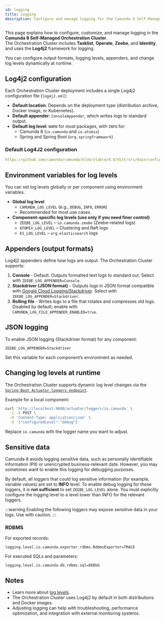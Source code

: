 ```yaml
---
id: logging
title: Logging
description: Configure and manage logging for the Camunda 8 Self-Managed Orchestration Cluster components.
---
```


This page explains how to configure, customize, and manage logging in the **Camunda 8 Self-Managed Orchestration Cluster**.  
The Orchestration Cluster includes **Tasklist**, **Operate**, **Zeebe**, and **Identity**, and uses the **Log4j2** framework for logging.

You can configure output formats, logging levels, appenders, and change log levels dynamically at runtime.

## Log4j2 configuration

Each Orchestration Cluster deployment includes a single Log4j2 configuration file (`log4j2.xml`):

- **Default location**: Depends on the deployment type (distribution archive, Docker image, or Kubernetes).
- **Default appender**: `ConsoleAppender`, which writes logs to standard output.
- **Default log level**: `WARN` for most packages, with `INFO` for:
  - Camunda 8 (`io.camunda` and `io.atomix`)
  - Spring and Spring Boot (`org.springframework`)

### Default Log4J2 configuration

```yaml reference
https://github.com/camunda/camunda/blob/stable/8.8/dist/src/main/config/log4j2.xml
```

## Environment variables for log levels

You can set log levels globally or per component using environment variables.

- **Global log level**
  - `CAMUNDA_LOG_LEVEL` (e.g., `DEBUG`, `INFO`, `ERROR`)
  - Recommended for most use cases.
- **Component-specific log levels (use only if you need finer control)**
  - `ZEEBE_LOG_LEVEL` – `io.camunda.zeebe` (Zeebe-related logs)
  - `ATOMIX_LOG_LEVEL` – Clustering and Raft logs
  - `ES_LOG_LEVEL` – `org.elasticsearch` logs

## Appenders (output formats)

Log4j2 appenders define how logs are output. The Orchestration Cluster supports:

1. **Console** - Default. Outputs formatted text logs to standard out. Select with `ZEEBE_LOG_APPENDER=Console`.
2. **Stackdriver (JSON format)** - Outputs logs in JSON format compatible with [Google Cloud Logging/Stackdriver](https://cloud.google.com/logging/docs/reference/v2/rest/v2/LogEntry). Select with `ZEEBE_LOG_APPENDER=Stackdriver`.
3. **Rolling file** - Writes logs to a file that rotates and compresses old logs. Disabled by default; enable with `CAMUNDA_LOG_FILE_APPENDER_ENABLED=true`.

## JSON logging

To enable JSON logging (Stackdriver format) for any component:

`ZEEBE_LOG_APPENDER=Stackdriver`

Set this variable for each component’s environment as needed.

## Changing log levels at runtime

The Orchestration Cluster supports dynamic log level changes via the
[`Spring Boot Actuator loggers endpoint`](https://docs.spring.io/spring-boot/docs/current/actuator-api/html/#loggers).

Example for a local component:

```bash
curl 'http://localhost:9600/actuator/loggers/io.camunda' \
  -i -X POST \
  -H 'Content-Type: application/json' \
  -d '{"configuredLevel":"debug"}'
```

Replace `io.camunda` with the logger name you want to adjust.

## Sensitive data

Camunda 8 avoids logging sensitive data, such as personally identifiable information (PII) or unencrypted business-relevant data. However, you may sometimes want to enable this logging for debugging purposes.

By default, all loggers that could log sensitive information (for example, variable values) are set to **INFO** level. To enable debug logging for these loggers, it is **not sufficient** to set `ZEEBE_LOG_LEVEL` alone. You must explicitly configure the logging level to a level lower than INFO for the relevant loggers.

:::warning
Enabling the following loggers may expose sensitive data in your logs. Use with caution.
:::

### RDBMS

For exported records:

```properties
logging.level.io.camunda.exporter.rdbms.RdbmsExporter=TRACE
```

For executed SQLs and parameters:

```properties
logging.level.io.camunda.db.rdbms.sql=DEBUG
```

## Notes

- Learn more about [log levels](/self-managed/operational-guides/monitoring/log-levels.md).
- The Orchestration Cluster uses Log4j2 by default in both distributions and Docker images.
- Adjusting logging can help with troubleshooting, performance optimization, and integration with external monitoring systems.

